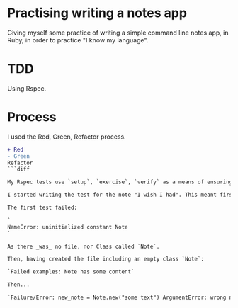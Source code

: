 # Practising writing a notes app

Giving myself some practice of writing a simple command line notes app, in Ruby, in order to practice "I know my language".

# TDD

Using Rspec.

# Process

I used the Red, Green, Refactor process.

```diff
+ Red
- Green
Refactor
```diff

My Rspec tests use `setup`, `exercise`, `verify` as a means of ensuring that tests capture

I started writing the test for the note "I wish I had". This meant firstly setting up an empty project, with a `/lib` and a `/spec` file.

The first test failed:

`
NameError: uninitialized constant Note
`

As there _was_ no file, nor Class called `Note`.

Then, having created the file including an empty class `Note`:

`Failed examples: Note has some content`

Then...

`Failure/Error: new_note = Note.new("some text") ArgumentError: wrong number of arguments (given 1, expected 0)`
